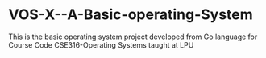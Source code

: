 # VOS-X--A-Basic-operating-System
This is the basic operating system project developed from Go language for Course Code CSE316-Operating Systems taught at LPU
